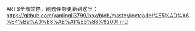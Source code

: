 ARTS全部暂停，刷题任务更新到这里：https://github.com/yanlingli3799/box/blob/master/leetcode/%E5%AD%A6%E4%B9%A0%E8%AE%A1%E5%88%92001.md
